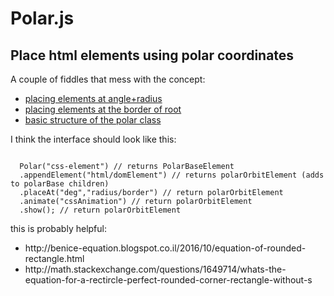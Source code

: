 # Polar.js
Place html elements using polar coordinates
--------------------------------------------------

A couple of fiddles that mess with the concept:

<ul>
<li><a href='https://jsfiddle.net/TomZelazny/byp6hubL/'>placing elements at angle+radius</a>
<li><a href='https://jsfiddle.net/TomZelazny/osvyj71j/'>placing elements at the border of root</a>
<li><a href='https://jsfiddle.net/TomZelazny/0y1esLre/'>basic structure of the polar class</a>
</ul>

<p>I think the interface should look like this:</p>
<code>
  Polar("css-element") // returns PolarBaseElement
  .appendElement("html/domElement") // returns polarOrbitElement (adds to polarBase children)
  .placeAt("deg","radius/border") // return polarOrbitElement
  .animate("cssAnimation") // return polarOrbitElement
  .show(); // return polarOrbitElement
</code>

this is probably helpful:
<ul>
<li>http://benice-equation.blogspot.co.il/2016/10/equation-of-rounded-rectangle.html</li>
<li>http://math.stackexchange.com/questions/1649714/whats-the-equation-for-a-rectircle-perfect-rounded-corner-rectangle-without-s</li>
</ul>
